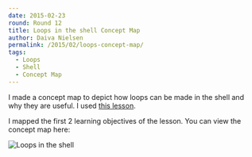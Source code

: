 ```yaml
---
date: 2015-02-23
round: Round 12
title: Loops in the shell Concept Map
author: Daiva Nielsen
permalink: /2015/02/loops-concept-map/
tags:
  - Loops
  - Shell
  - Concept Map
---
```


I made a concept map to depict how loops can be made in the shell and why they are useful. I used [this lesson](http://swcarpentry.github.io/shell-novice/04-loop.html).

I mapped the first 2 learning objectives of the lesson. You can view the concept map here:

![Loops in the shell](http://i.imgur.com/Cf70U3P.png)